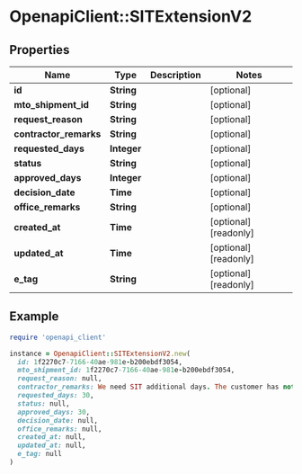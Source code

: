 # OpenapiClient::SITExtensionV2

## Properties

| Name | Type | Description | Notes |
| ---- | ---- | ----------- | ----- |
| **id** | **String** |  | [optional] |
| **mto_shipment_id** | **String** |  | [optional] |
| **request_reason** | **String** |  | [optional] |
| **contractor_remarks** | **String** |  | [optional] |
| **requested_days** | **Integer** |  | [optional] |
| **status** | **String** |  | [optional] |
| **approved_days** | **Integer** |  | [optional] |
| **decision_date** | **Time** |  | [optional] |
| **office_remarks** | **String** |  | [optional] |
| **created_at** | **Time** |  | [optional][readonly] |
| **updated_at** | **Time** |  | [optional][readonly] |
| **e_tag** | **String** |  | [optional][readonly] |

## Example

```ruby
require 'openapi_client'

instance = OpenapiClient::SITExtensionV2.new(
  id: 1f2270c7-7166-40ae-981e-b200ebdf3054,
  mto_shipment_id: 1f2270c7-7166-40ae-981e-b200ebdf3054,
  request_reason: null,
  contractor_remarks: We need SIT additional days. The customer has not found a house yet.,
  requested_days: 30,
  status: null,
  approved_days: 30,
  decision_date: null,
  office_remarks: null,
  created_at: null,
  updated_at: null,
  e_tag: null
)
```

